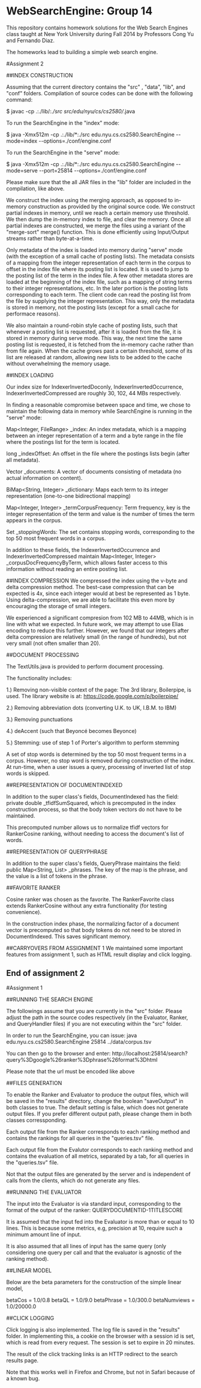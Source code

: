 WebSearchEngine: Group 14
=========================

This repository contains homework solutions for the Web Search Engines class taught at New York University during Fall 2014 by Professors Cong Yu and Fernando Diaz.

The homeworks lead to building a simple web search engine.


#Assignment 2

##INDEX CONSTRUCTION

Assuming that the current directory contains the "src" , "data", "lib", and "conf" folders. Compilation of source codes can be done with the following command:

$ javac -cp .:./lib/*:./src src/edu/nyu/cs/cs2580/*.java

To run the SearchEngine in the "index" mode:

$ java -Xmx512m -cp .:./lib/*:./src edu.nyu.cs.cs2580.SearchEngine --mode=index --options=./conf/engine.conf

To run the SearchEngine in the "serve" mode:

$ java  -Xmx512m -cp .:./lib/*:./src edu.nyu.cs.cs2580.SearchEngine --mode=serve --port=25814 --options=./conf/engine.conf

Please make sure that the all JAR files in the "lib" folder are included in the compilation, like above.

We construct the index using the merging approach, as opposed to in-memory construction as provided by the original source code. We construct partial indexes in memory, until we reach a certain memory use threshold. We then dump the in-memory index to file, and clear the memory. Once all partial indexes are constructed, we merge the files using a variant of the "merge-sort" merge() function. This is done efficiently using Input/Output streams rather than byte-at-a-time.

Only metadata of the index is loaded into memory during "serve" mode (with the exception of a small cache of posting lists). The metadata consists of a mapping from the integer representation of each term in the corpus to offset in the index file where its posting list is located. It is used to jump to the posting list of the term in the index file. A few other metadata stores are loaded at the beginning of the index file, such as a mapping of string terms to their integer representations, etc. In the later portion is the posting lists corresponding to each term. The client code can read the posting list from the file by supplying the integer representation. This way, only the metadata is stored in memory, not the posting lists (except for a small cache for performace reasons).

We also maintain a round-robin style cache of posting lists, such that whenever a posting list is requested, after it is loaded from the file, it is stored in memory during serve mode. This way, the next time the same posting list is requested, it is fetched from the in-memory cache rather than from file again. When the cache grows past a certain threshold, some of its list are released at random, allowing new lists to be added to the cache without overwhelming the memory usage.

##INDEX LOADING

Our index size for IndexerInvertedDoconly, IndexerInvertedOccurrence, IndexerInvertedCompressed are roughly 30, 102, 44 MBs respectively.

In finding a reasonable compromise between space and time, we chose to maintain the following data in memory while SearchEngine is running in the "serve" mode:

Map<Integer, FileRange> _index:   An index metadata, which is a mapping between an integer representation of a term and a byte range in the file where the postings list for the term is located.

long _indexOffset:	An offset in the file where the postings lists begin (after all metadata).
	
Vector<Document> _documents:	A vector of documents consisting of metadata (no actual information on content).
  
BiMap<String, Integer> _dictionary:	Maps each term to its integer representation (one-to-one bidirectional mapping)

Map<Integer, Integer> _termCorpusFrequency:	Term frequency, key is the integer representation of the term and value is the number of times the term appears in the corpus.

Set<String> _stoppingWords:		The set contains stopping words, corresponding to the top 50 most frequent words in a corpus.

In addition to these fields, the IndexerInvertedOccurrence and IndexerInvertedCompressed maintain Map<Integer, Integer> _corpusDocFrequencyByTerm, which allows faster access to this information without reading an entire posting list.

##INDEX COMPRESSION
We compressed the index using the v-byte and delta compression method. The best-case compression that can be expected is 4x, since each integer would at best be represented as 1 byte. Using delta-compression, we are able to facilitate this even more by encouraging the storage of small integers.

We experienced a significant compresion from 102 MB to 44MB, which is in line with what we expected. In future work, we may attempt to use Elias encoding to reduce this further. However, we found that our integers after delta compression are relatively small (in the range of hundreds), but not very small (not often smaller than 20). 

##DOCUMENT PROCESSING

The TextUtils.java is provided to perform document processing.

The functionality includes:

1.) Removing non-visible context of the page: The 3rd library, Boilerpipe, is used. The library website is at: https://code.google.com/p/boilerpipe/

2.) Removing abbreviation dots (converting U.K. to UK, I.B.M. to IBM)

3.) Removing punctuations

4.) deAccent (such that Beyoncé becomes Beyonce)

5.) Stemming: use of step 1 of Porter's algorithm to perform stemming

A set of stop words is determined by the top 50 most frequent terms in a corpus. However, no stop word is removed during construction of the index. At run-time, when a user issues a query, processing of inverted list of stop words is skipped.


##REPRESENTATION OF DOCUMENTINDEXED

In addition to the super class's fields, DocumentIndexed has the field:  private double _tfidfSumSquared, which is precomputed in the index construction process, so that the body token vectors do not have to be maintained.

This precomputed number allows us to normalize tfidf vectors for RankerCosine ranking, without needing to access the document's list of words.

##REPRESENTATION OF QUERYPHRASE

In addition to the super class's fields, QueryPhrase maintains the field: public Map<String, List<String>> _phrases. The key of the map is the phrase, and the value is a list of tokens in the phrase.


##FAVORITE RANKER

Cosine ranker was chosen as the favorite. The RankerFavorite class extends RankerCosine without any extra functionality (for testing convenience).

In the construction index phase, the normalizing factor of a document vector is precomputed so that body tokens do not need to be stored in DocumentIndexed. This saves significant memory.

##CARRYOVERS FROM ASSIGNMENT 1
We maintained some important features from assignment 1, such as HTML result display and click logging. 


End of assignment 2
-------------------


#Assignment 1

##RUNNING THE SEARCH ENGINE

The followings assume that you are currently in the "src" folder. Please adjust the path in the source codes respectively (in the Evaluator, Ranker, and QueryHandler files) if you are not executing within the "src" folder.

In order to run the SearchEngine, you can issue:
java edu.nyu.cs.cs2580.SearchEngine 25814 ../data/corpus.tsv  

You can then go to the browser and enter:
http://localhost:25814/search?query%3Dgoogle%26ranker%3Dphrase%26format%3Dhtml

Please note that the url must be encoded like above


##FILES GENERATION

To enable the Ranker and Evaluator to produce the output files, which will be saved in the "results" directory, change the boolean "saveOutput" in both classes to true. The default setting is false, which does not generate output files. If you prefer different output path, please change them in both classes corressponding.

Each output file from the Ranker corresponds to each ranking method and contains the rankings for all queries in the "queries.tsv" file.

Each output file from the Evalutor corresponds to each ranking method and contains the evaluation of all metrics, separated by a tab, for all queries in the "queries.tsv" file.

Not that the output files are generated by the server and is independent of calls from the clients, which do not generate any files.


##RUNNING THE EVALUATOR

The input into the Evaluator is via standard input, corresponding to the format of the output of the ranker: QUERY<TAB>DOCUMENTID-1<TAB>TITLE<TAB>SCORE

It is assumed that the input fed into the Evaluator is more than or equal to 10 lines. This is because some metrics, e.g, precision at 10, require such a minimum amount line of input.

It is also assumed that all lines of input has the same query (only considering one query per call and that the evaluator is agnostic of the ranking method).


##LINEAR MODEL

Below are the beta parameters for the construction of the simple linear model,

 betaCos = 1.0/0.8
 betaQL = 1.0/9.0
 betaPhrase = 1.0/300.0
 betaNumviews = 1.0/20000.0


##CLICK LOGGING

Click logging is also implemented. The log file is saved in the "results" folder. In implementing this, a cookie on the browser with a session id is set, which is read from every request. The session is set to expire in 20 minutes.

The result of the click tracking links is an HTTP redirect to the search results page.

Note that this works well in Firefox and Chrome, but not in Safari because of a known bug.